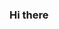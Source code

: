 ### Hi there 

<!--
**stevelab1/stevelab1** is a ✨ _special_ ✨ repository because its `README.md` (this file) appears on your GitHub profile.

Here are some ideas to get you started:

- 🔭 I’m currently working on ...
- 🌱 I’m currently learning ...
- 👯 I’m looking to collaborate on ...
- 🤔 I’m looking for help with ...
- 💬 Ask me about ...
- 📫 How to reach me: ...
- 😄 Pronouns: ...
- ⚡ Fun fact: ...



![Top Langs](https://github-readme-stats.vercel.app/api/top-langs/?username=stevelab1&theme=tokyonight)


![Top Langs](https://github-readme-stats.vercel.app/api/top-langs/?username=stevelab1&langs_count=9&theme=tokyonight)

-->

